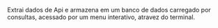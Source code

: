 Extrai dados de Api e armazena em um banco de dados carregado por consultas, 
acessado por um menu interativo, atravez do terminal.
